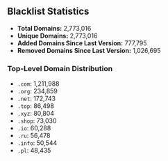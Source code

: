 ## Blacklist Statistics

- **Total Domains:** 2,773,016
- **Unique Domains:** 2,773,016
- **Added Domains Since Last Version:** 777,795
- **Removed Domains Since Last Version:** 1,026,695

### Top-Level Domain Distribution

-  `.com`: 1,211,988
-  `.org`: 234,859
-  `.net`: 172,743
-  `.top`: 86,498
-  `.xyz`: 80,804
-  `.shop`: 73,030
-  `.io`: 60,288
-  `.ru`: 56,478
-  `.info`: 50,544
-  `.pl`: 48,435
